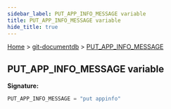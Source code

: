 ```yaml
---
sidebar_label: PUT_APP_INFO_MESSAGE variable
title: PUT_APP_INFO_MESSAGE variable
hide_title: true
---
```


[Home](./index.md) &gt; [git-documentdb](./git-documentdb.md) &gt; [PUT\_APP\_INFO\_MESSAGE](./git-documentdb.put_app_info_message.md)

## PUT\_APP\_INFO\_MESSAGE variable


<b>Signature:</b>

```typescript
PUT_APP_INFO_MESSAGE = "put appinfo"
```
